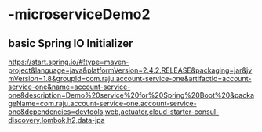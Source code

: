 # -microserviceDemo2

## basic Spring IO Initializer

https://start.spring.io/#!type=maven-project&language=java&platformVersion=2.4.2.RELEASE&packaging=jar&jvmVersion=1.8&groupId=com.raju.account-service-one&artifactId=account-service-one&name=account-service-one&description=Demo%20service%20for%20Spring%20Boot%20&packageName=com.raju.account-service-one.account-service-one&dependencies=devtools,web,actuator,cloud-starter-consul-discovery,lombok,h2,data-jpa
